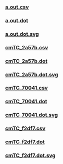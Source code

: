 ### [a.out.csv](a.out.csv)
### [a.out.dot](a.out.dot)
### [a.out.dot.svg](a.out.dot.svg)
### [cmTC_2a57b.csv](cmTC_2a57b.csv)
### [cmTC_2a57b.dot](cmTC_2a57b.dot)
### [cmTC_2a57b.dot.svg](cmTC_2a57b.dot.svg)
### [cmTC_70041.csv](cmTC_70041.csv)
### [cmTC_70041.dot](cmTC_70041.dot)
### [cmTC_70041.dot.svg](cmTC_70041.dot.svg)
### [cmTC_f2df7.csv](cmTC_f2df7.csv)
### [cmTC_f2df7.dot](cmTC_f2df7.dot)
### [cmTC_f2df7.dot.svg](cmTC_f2df7.dot.svg)
